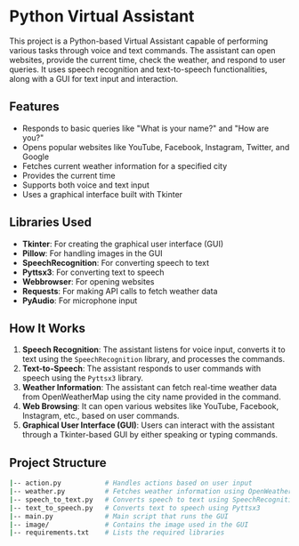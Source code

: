 # Python Virtual Assistant

This project is a Python-based Virtual Assistant capable of performing various tasks through voice and text commands. The assistant can open websites, provide the current time, check the weather, and respond to user queries. It uses speech recognition and text-to-speech functionalities, along with a GUI for text input and interaction.

## Features

- Responds to basic queries like "What is your name?" and "How are you?"
- Opens popular websites like YouTube, Facebook, Instagram, Twitter, and Google
- Fetches current weather information for a specified city
- Provides the current time
- Supports both voice and text input
- Uses a graphical interface built with Tkinter

## Libraries Used

- **Tkinter**: For creating the graphical user interface (GUI)
- **Pillow**: For handling images in the GUI
- **SpeechRecognition**: For converting speech to text
- **Pyttsx3**: For converting text to speech
- **Webbrowser**: For opening websites
- **Requests**: For making API calls to fetch weather data
- **PyAudio**: For microphone input

## How It Works

1. **Speech Recognition**: The assistant listens for voice input, converts it to text using the `SpeechRecognition` library, and processes the commands.
2. **Text-to-Speech**: The assistant responds to user commands with speech using the `Pyttsx3` library.
3. **Weather Information**: The assistant can fetch real-time weather data from OpenWeatherMap using the city name provided in the command.
4. **Web Browsing**: It can open various websites like YouTube, Facebook, Instagram, etc., based on user commands.
5. **Graphical User Interface (GUI)**: Users can interact with the assistant through a Tkinter-based GUI by either speaking or typing commands.



## Project Structure

```bash
|-- action.py           # Handles actions based on user input
|-- weather.py          # Fetches weather information using OpenWeatherMap API
|-- speech_to_text.py   # Converts speech to text using SpeechRecognition
|-- text_to_speech.py   # Converts text to speech using Pyttsx3
|-- main.py             # Main script that runs the GUI
|-- image/              # Contains the image used in the GUI
|-- requirements.txt    # Lists the required libraries

